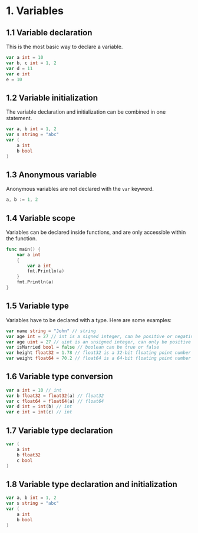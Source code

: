 # 1. Variables

## 1.1 Variable declaration

This is the most basic way to declare a variable.

```go
var a int = 10
var b, c int = 1, 2
var d = 11
var e int
e = 10
```

## 1.2 Variable initialization

The variable declaration and initialization can be combined in one statement.

```go
var a, b int = 1, 2
var s string = "abc"
var (
    a int
    b bool
)
```

## 1.3 Anonymous variable

Anonymous variables are not declared with the `var` keyword.

```go
a, b := 1, 2
```

## 1.4 Variable scope

Variables can be declared inside functions, and are only accessible within the function.

```go
func main() {
    var a int
    {
        var a int
        fmt.Println(a)
    }
    fmt.Println(a)
}
```

## 1.5 Variable type

Variables have to be declared with a type. Here are some examples:

```go
var name string = "John" // string
var age int = 27 // int is a signed integer, can be positive or negative
var age uint = 27 // uint is an unsigned integer, can only be positive
var isMarried bool = false // boolean can be true or false
var height float32 = 1.78 // float32 is a 32-bit floating point number
var weight float64 = 70.2 // float64 is a 64-bit floating point number
```

## 1.6 Variable type conversion

```go
var a int = 10 // int
var b float32 = float32(a) // float32
var c float64 = float64(a) // float64
var d int = int(b) // int
var e int = int(c) // int
```

## 1.7 Variable type declaration

```go
var (
    a int
    b float32
    c bool
)
```

## 1.8 Variable type declaration and initialization

```go
var a, b int = 1, 2
var s string = "abc"
var (
    a int
    b bool
)
```
